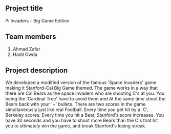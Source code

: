## Project title

Pi Invaders - Big Game Edition

## Team members

1. Ahmad Zafar
2. Hadil Owda

## Project description

We developed a modified version of the famous 'Space Invaders' game making it Stanford-Cal Big Game themed. The game works in a way that there are Cal Bears as the space invaders who are shooting C's at you. You being the 'Cardinal Tree' have to avoid them and At the same time shoot the Bears back with your '+' bullets. There are two scores in the game simultaneously just like real Football. Every time you get hit by a 'C', Berkeley scores. Every time you hit a Bear, Stanford's score increases. You have 30 seconds and you have to shoot more Bears than the C's that hit you to ultimately win the game, and break Stanford's losing streak. 
 







